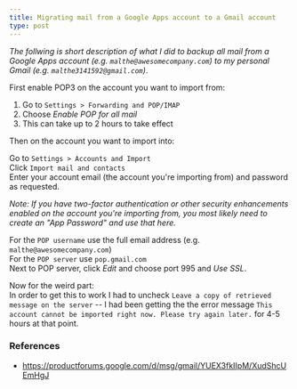 ```yaml
---
title: Migrating mail from a Google Apps account to a Gmail account
type: post
---
```


_The follwing is short description of what I did to backup all mail from a Google Apps account (e.g. `malthe@awesomecompany.com`) to my personal Gmail (e.g. `malthe3141592@gmail.com`)_.

First enable POP3 on the account you want to import from:

1. Go to `Settings > Forwarding and POP/IMAP`
2. Choose _Enable POP for all mail_
3. This can take up to 2 hours to take effect

Then on the account you want to import into:

Go to `Settings > Accounts and Import`  
Click `Import mail and contacts`  
Enter your account email (the account you're importing from) and password as requested.

_Note: If you have two-factor authentication or other security enhancements enabled on the account
you're importing from, you most likely need to create an "App Password"
and use that here._

For the `POP username` use the full email address (e.g. `malthe@awesomecompany.com`)  
For the `POP server` use `pop.gmail.com`  
Next to POP server, click _Edit_ and choose port 995 and _Use SSL_.

Now for the weird part:  
In order to get this to work I had to uncheck `Leave a copy of retrieved message on the server` -- I had been getting the the error message `This account cannot be imported right now. Please try again later.` for 4-5 hours at that point.

### References

* https://productforums.google.com/d/msg/gmail/YUEX3fkIIpM/XudShcUEmHgJ
